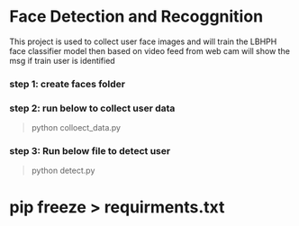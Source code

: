 # Face Detection and Recoggnition
This project is used to collect user face images 
and will train the LBHPH face classifier model
then based on video feed from web cam will show the 
msg if train user is identified 


### step 1: create faces folder
### step 2: run below to collect user data
> python colloect_data.py

### step 3: Run below file to detect user
> python detect.py

# pip freeze > requirments.txt
